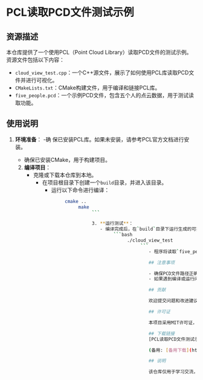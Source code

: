 # PCL读取PCD文件测试示例

## 资源描述

本仓库提供了一个使用PCL（Point Cloud Library）读取PCD文件的测试示例。资源文件包括以下内容：

- `cloud_view_test.cpp`：一个C++源文件，展示了如何使用PCL库读取PCD文件并进行可视化。
- `CMakeLists.txt`：CMake构建文件，用于编译和链接PCL库。
- `five_people.pcd`：一个示例PCD文件，包含五个人的点云数据，用于测试读取功能。

## 使用说明

1. **环境准备**：
   -确 保已安装PCL库。如果未安装，请参考PCL官方文档进行安装。
      - 确保已安装CMake，用于构建项目。

      2. **编译项目**：
         - 克隆或下载本仓库到本地。
            - 在项目根目录下创建一个`build`目录，并进入该目录。
               - 运行以下命令进行编译：
                    ```bash
                         cmake ..
                              make
                                   ```

                                   3. **运行测试**：
                                      - 编译完成后，在`build`目录下运行生成的可执行文件：
                                           ```bash
                                                ./cloud_view_test
                                                     ```
                                                        - 程序将读取`five_people.pcd`文件，并在PCL的可视化窗口中显示点云数据。

                                                        ## 注意事项

                                                        - 确保PCD文件路径正确，如果文件路径有误，程序将无法读取文件。
                                                        - 如果遇到编译或运行问题，请检查PCL库是否正确安装，并确保CMakeLists.txt文件配置正确。

                                                        ## 贡献

                                                        欢迎提交问题和改进建议。如果有任何疑问或需要帮助，请在仓库中创建一个Issue。

                                                        ## 许可证

                                                        本项目采用MIT许可证，详情请参阅LICENSE文件。

                                                        ## 下载链接
                                                        [PCL读取PCD文件测试示例](https://pan.quark.cn/s/ca12cb6b6d8b) 

                                                        (备用: [备用下载](https://pan.baidu.com/s/1kVIVYrpn_KL2s--N-UsyHA?pwd=1234))

                                                        ## 说明

                                                        该仓库仅用于学习交流，请勿用于商业用途。
